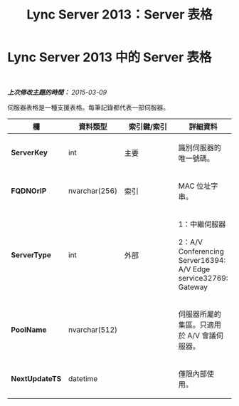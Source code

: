 ﻿---
title: Lync Server 2013：Server 表格
TOCTitle: Server 表格
ms:assetid: 9af89d08-d35a-48e8-b56d-6df292f973cc
ms:mtpsurl: https://technet.microsoft.com/zh-tw/library/Gg398801(v=OCS.15)
ms:contentKeyID: 49291792
ms.date: 08/10/2015
mtps_version: v=OCS.15
ms.translationtype: HT
---

# Lync Server 2013 中的 Server 表格

 

_**上次修改主題的時間：** 2015-03-09_

伺服器表格是一種支援表格。每筆記錄都代表一部伺服器。


<table>
<colgroup>
<col style="width: 25%" />
<col style="width: 25%" />
<col style="width: 25%" />
<col style="width: 25%" />
</colgroup>
<thead>
<tr class="header">
<th><strong>欄</strong></th>
<th><strong>資料類型</strong></th>
<th><strong>索引鍵/索引</strong></th>
<th><strong>詳細資料</strong></th>
</tr>
</thead>
<tbody>
<tr class="odd">
<td><p><strong>ServerKey</strong></p></td>
<td><p>int</p></td>
<td><p>主要</p></td>
<td><p>識別伺服器的唯一號碼。</p></td>
</tr>
<tr class="even">
<td><p><strong>FQDNOrIP</strong></p></td>
<td><p>nvarchar(256)</p></td>
<td><p>索引</p></td>
<td><p>MAC 位址字串。</p></td>
</tr>
<tr class="odd">
<td><p><strong>ServerType</strong></p></td>
<td><p>int</p></td>
<td><p>外部</p></td>
<td><p>1：中繼伺服器</p>
<p>2：A/V Conferencing Server16394: A/V Edge service32769: Gateway</p></td>
</tr>
<tr class="even">
<td><p><strong>PoolName</strong></p></td>
<td><p>nvarchar(512)</p></td>
<td><p></p></td>
<td><p>伺服器所屬的集區。只適用於 A/V 會議伺服器。</p></td>
</tr>
<tr class="odd">
<td><p><strong>NextUpdateTS</strong></p></td>
<td><p>datetime</p></td>
<td><p></p></td>
<td><p>僅限內部使用。</p></td>
</tr>
</tbody>
</table>

